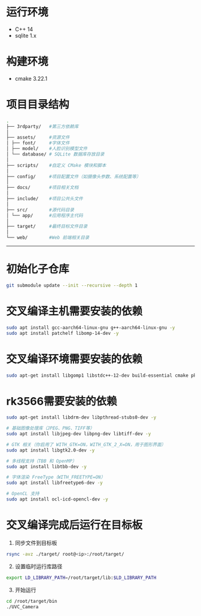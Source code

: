 # 运行环境
- C++ 14
- sqlite 1.x

# 构建环境
- cmake 3.22.1

# 项目目录结构

```bash
.
├── 3rdparty/   #第三方依赖库
│
├── assets/     #资源文件
│ ├── font/     #字体文件
│ ├── model/    #人脸识别模型文件
│ └── database/ # SQLite 数据库存放目录
│
├── scripts/    #自定义 CMake 模块和脚本
│
├── config/     #项目配置文件（如摄像头参数、系统配置等）
│
├── docs/       #项目相关文档
│
├── include/    #项目公共头文件
│
├── src/        #源代码目录
│ └── app/      #应用程序主代码
│
├── target/     #最终目标文件目录
│
└── web/        #Web 前端相关目录
```

---

# 初始化子仓库
```bash
git submodule update --init --recursive --depth 1
```

# 交叉编译主机需要安装的依赖
```bash
sudo apt install gcc-aarch64-linux-gnu g++-aarch64-linux-gnu -y
sudo apt install patchelf libomp-14-dev -y
```

# 交叉编译环境需要安装的依赖

```bash
sudo apt-get install libgomp1 libstdc++-12-dev build-essential cmake pkg-config -y
```

# rk3566需要安装的依赖
```bash
sudo apt-get install libdrm-dev libpthread-stubs0-dev -y

# 基础图像处理库（JPEG、PNG、TIFF等）
sudo apt install libjpeg-dev libpng-dev libtiff-dev -y

# GTK 相关（你启用了 WITH_GTK=ON，WITH_GTK_2_X=ON，用于图形界面）
sudo apt install libgtk2.0-dev -y

# 多线程支持（TBB 和 OpenMP）
sudo apt install libtbb-dev -y

# 字体渲染 FreeType（WITH_FREETYPE=ON）
sudo apt install libfreetype6-dev -y

# OpenCL 支持
sudo apt install ocl-icd-opencl-dev -y
```

# 交叉编译完成后运行在目标板

1. 同步文件到目标板
```bash
rsync -avz ./target/ root@<ip>:/root/target/
```

2. 设置临时运行库路径
```bash
export LD_LIBRARY_PATH=/root/target/lib:$LD_LIBRARY_PATH
```

3. 开始运行
```bash
cd /root/target/bin
./UVC_Camera
```
